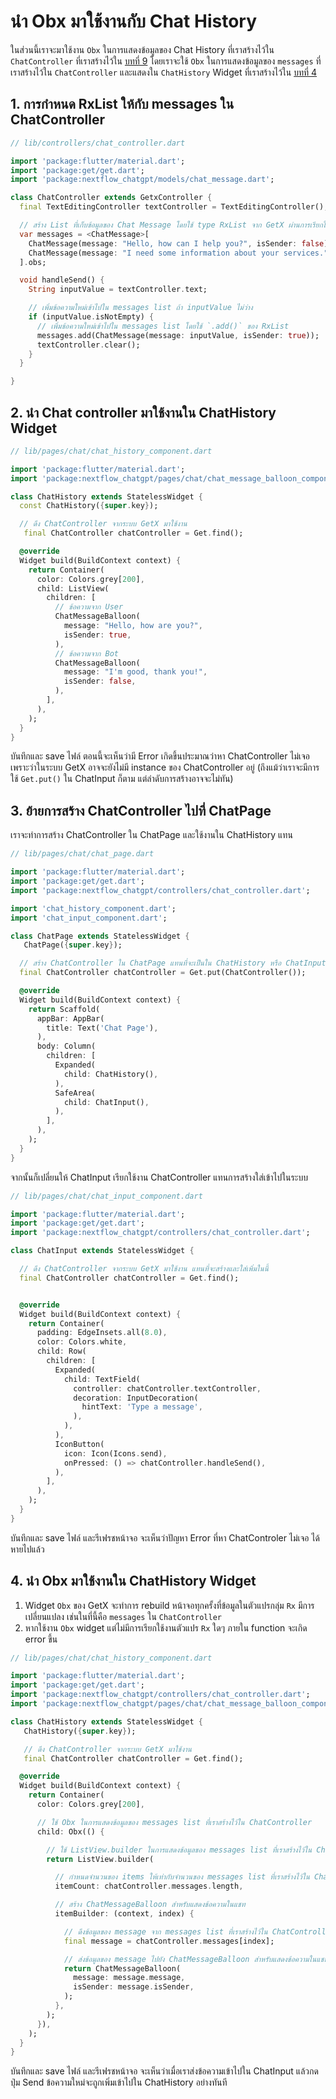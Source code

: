 
# นำ Obx มาใช้งานกับ Chat History

ในส่วนนี้เราจะมาใช้งาน `Obx` ในการแสดงข้อมูลของ Chat History ที่เราสร้างไว้ใน `ChatController` ที่เราสร้างไว้ใน [บทที่ 9](9-chat-input-controller.md) โดยเราจะใช้ `Obx` ในการแสดงข้อมูลของ `messages` ที่เราสร้างไว้ใน `ChatController` และแสดงใน `ChatHistory` Widget ที่เราสร้างไว้ใน [บทที่ 4](4-chat-history.md)

## 1. การกำหนด RxList ให้กับ messages ใน ChatController

```dart
// lib/controllers/chat_controller.dart

import 'package:flutter/material.dart';
import 'package:get/get.dart';
import 'package:nextflow_chatgpt/models/chat_message.dart';

class ChatController extends GetxController {
  final TextEditingController textController = TextEditingController();

  // สร้าง List ที่เก็บข้อมูลของ Chat Message โดยใช้ type RxList จาก GetX ผ่านการเรียกใช้ `.obs`
  var messages = <ChatMessage>[
    ChatMessage(message: "Hello, how can I help you?", isSender: false),
    ChatMessage(message: "I need some information about your services.", isSender: true)
  ].obs;

  void handleSend() {
    String inputValue = textController.text;

    // เพิ่มข้อความใหม่เข้าไปใน messages list ถ้า inputValue ไม่ว่าง
    if (inputValue.isNotEmpty) {
      // เพิ่มข้อความใหม่เข้าไปใน messages list โดยใช้ `.add()` ของ RxList
      messages.add(ChatMessage(message: inputValue, isSender: true));
      textController.clear();
    }
  }

}

```

## 2. นำ Chat controller มาใช้งานใน ChatHistory Widget

```dart
// lib/pages/chat/chat_history_component.dart

import 'package:flutter/material.dart';
import 'package:nextflow_chatgpt/pages/chat/chat_message_balloon_component.dart';

class ChatHistory extends StatelessWidget {
  const ChatHistory({super.key});

  // ดึง ChatController จากระบบ GetX มาใช้งาน
   final ChatController chatController = Get.find();

  @override
  Widget build(BuildContext context) {
    return Container(
      color: Colors.grey[200],
      child: ListView(
        children: [
          // ข้อความจาก User
          ChatMessageBalloon(
            message: "Hello, how are you?",
            isSender: true,
          ),
          // ข้อความจาก Bot
          ChatMessageBalloon(
            message: "I'm good, thank you!",
            isSender: false,
          ),
        ],
      ),
    );
  }
}
```
บันทึกและ save ไฟล์ ตอนนี้จะเห็นว่ามี Error เกิดขึ้นประมาณว่าหา ChatController ไม่เจอ เพราะว่าในระบบ GetX อาจจะยังไม่มี instance ของ ChatController อยู่ (ถึงแม้ว่าเราจะมีการใช้ `Get.put()` ใน ChatInput ก็ตาม แต่ลำดับการสร้างอาจจะไม่ทัน)


## 3. ย้ายการสร้าง ChatController ไปที่ ChatPage

เราจะทำการสร้าง ChatController ใน ChatPage และใช้งานใน ChatHistory แทน

```dart
// lib/pages/chat/chat_page.dart

import 'package:flutter/material.dart';
import 'package:get/get.dart';
import 'package:nextflow_chatgpt/controllers/chat_controller.dart';

import 'chat_history_component.dart';
import 'chat_input_component.dart';

class ChatPage extends StatelessWidget {
   ChatPage({super.key});

  // สร้าง ChatController ใน ChatPage แทนที่จะเป็นใน ChatHistory หรือ ChatInput
  final ChatController chatController = Get.put(ChatController());

  @override
  Widget build(BuildContext context) {
    return Scaffold(
      appBar: AppBar(
        title: Text('Chat Page'),
      ),
      body: Column(
        children: [
          Expanded(
            child: ChatHistory(),
          ),
          SafeArea(
            child: ChatInput(),
          ),
        ],
      ),
    );
  }
}
```

จากนั้นก็เปลี่ยนให้ ChatInput เรียกใช้งาน ChatController แทนการสร้างใส่เข้าไปในระบบ

```dart
// lib/pages/chat/chat_input_component.dart

import 'package:flutter/material.dart';
import 'package:get/get.dart';
import 'package:nextflow_chatgpt/controllers/chat_controller.dart';

class ChatInput extends StatelessWidget {

  // ดึง ChatController จากระบบ GetX มาใช้งาน แทนที่จะสร้างและใส่เพิ่มในนี้
  final ChatController chatController = Get.find();


  @override
  Widget build(BuildContext context) {
    return Container(
      padding: EdgeInsets.all(8.0),
      color: Colors.white,
      child: Row(
        children: [
          Expanded(
            child: TextField(
              controller: chatController.textController,
              decoration: InputDecoration(
                hintText: 'Type a message',
              ),
            ),
          ),
          IconButton(
            icon: Icon(Icons.send),
            onPressed: () => chatController.handleSend(),
          ),
        ],
      ),
    );
  }
}
```

บันทึกและ save ไฟล์ และรีเฟรชหน้าจอ จะเห็นว่าปัญหา Error ที่หา ChatControler ไม่เจอ ได้หายไปแล้ว


## 4. นำ Obx มาใช้งานใน ChatHistory Widget


1. Widget `Obx` ของ GetX จะทำการ rebuild หน้าจอทุกครั้งที่ข้อมูลในตัวแปรกลุ่ม `Rx` มีการเปลี่ยนแปลง เช่นในที่นี้คือ `messages` ใน `ChatController` 
2. หากใช้งาน `Obx` widget แต่ไม่มีการเรียกใช้งานตัวแปร `Rx` ใดๆ ภายใน function จะเกิด error ขึ้น

```dart
// lib/pages/chat/chat_history_component.dart

import 'package:flutter/material.dart';
import 'package:get/get.dart';
import 'package:nextflow_chatgpt/controllers/chat_controller.dart';
import 'package:nextflow_chatgpt/pages/chat/chat_message_balloon_component.dart';

class ChatHistory extends StatelessWidget {
   ChatHistory({super.key});

   // ดึง ChatController จากระบบ GetX มาใช้งาน
   final ChatController chatController = Get.find();

  @override
  Widget build(BuildContext context) {
    return Container(
      color: Colors.grey[200],

      // ใช้ Obx ในการแสดงข้อมูลของ messages list ที่เราสร้างไว้ใน ChatController
      child: Obx(() {

        // ใช้ ListView.builder ในการแสดงข้อมูลของ messages list ที่เราสร้างไว้ใน ChatController
        return ListView.builder(

          // กำหนดจำนวนของ items ให้เท่ากับจำนวนของ messages list ที่เราสร้างไว้ใน ChatController
          itemCount: chatController.messages.length,

          // สร้าง ChatMessageBalloon สำหรับแสดงข้อความในแชท
          itemBuilder: (context, index) {

            // ดึงข้อมูลของ message จาก messages list ที่เราสร้างไว้ใน ChatController
            final message = chatController.messages[index];

            // ส่งข้อมูลของ message ไปยัง ChatMessageBalloon สำหรับแสดงข้อความในแชท
            return ChatMessageBalloon(
              message: message.message,
              isSender: message.isSender,
            );
          },
        );
      }),
    );
  }
}
```

บันทึกและ save ไฟล์ และรีเฟรชหน้าจอ จะเห็นว่าเมื่อเราส่งข้อความเข้าไปใน ChatInput แล้วกดปุ่ม Send ข้อความใหม่จะถูกเพิ่มเข้าไปใน ChatHistory อย่างทันที
